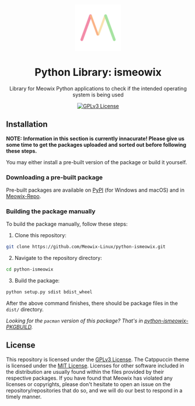 <p align="center">
    <img src="https://github.com/Meowix-Linux/Meowix-ISO/blob/main/assets/meowix.svg?raw=true" width=25% height=25%>
</p>

<h1 align="center">Python Library: ismeowix</h1>

<p align="center">Library for Meowix Python applications to check if the intended operating system is being used</p>

<p align="center">
    <a href="https://www.gnu.org/licenses/gpl-3.0.en.html"><img alt="GPLv3 License" src="https://img.shields.io/badge/License-GPLv3-red.svg"></a>
</p>

## Installation

**NOTE: Information in this section is currently innacurate! Please give us some time to get the packages uploaded and sorted out before following these steps.**

You may either install a pre-built version of the package or build it yourself.

### Downloading a pre-built package

Pre-built packages are available on [PyPI](https://pypi.org/project/ismeowix) (for Windows and macOS) and in [Meowix-Repo](https://github.com/Meowix-Linux/Meowix-Repo).

### Building the package manually

To build the package manually, follow these steps:

1. Clone this repository:

```bash
git clone https://github.com/Meowix-Linux/python-ismeowix.git
```

2. Navigate to the repository directory:

```bash
cd python-ismeowix
```

3. Build the package:

```bash
python setup.py sdist bdist_wheel
```

After the above command finishes, there should be package files in the `dist/` directory.

*Looking for the `pacman` version of this package? That's in [python-ismeowix-PKGBUILD](https://github.com/Meowix-Linux/python-ismeowix-PKGBUILD).*

## License

This repository is licensed under the [GPLv3 License](https://www.gnu.org/licenses/gpl-3.0.en.html). The Catppuccin theme is licensed under the [MIT License](https://opensource.org/licenses/mit/). Licenses for other software included in the distribution are usually found within the files provided by their respective packages. If you have found that Meowix has violated any licenses or copyrights, please don't hesitate to open an issue on the repository/repositories that do so, and we will do our best to respond in a timely manner.
